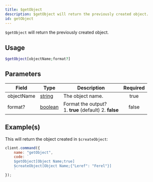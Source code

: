 ```yaml
---
title: $getObject
description: $getObject will return the previously created object.
id: getObject
---
```


`$getObject` will return the previously created object.

## Usage

```php
$getObject[objectName;format?]
```

## Parameters

| Field      | Type                                                                                                | Description                                                  | Required |
| ---------- | --------------------------------------------------------------------------------------------------- | ------------------------------------------------------------ | :------: |
| objectName | [string](https://developer.mozilla.org/en-US/docs/Web/JavaScript/Reference/Global_Objects/String)   | The object name.                                             |   true   |
| format?    | [boolean](https://developer.mozilla.org/en-US/docs/Web/JavaScript/Reference/Global_Objects/Boolean) | Format the output? <br /> 1. **true** (default) 2. **false** |  false   |

## Example(s)

This will return the object created in `$createObject`:

```javascript
client.command({
    name: "getObject",
    code: `
    $getObject[Object Name;true]
    $createObject[Object Name;{"Leref": "Ferel"}]
    `
});
```
